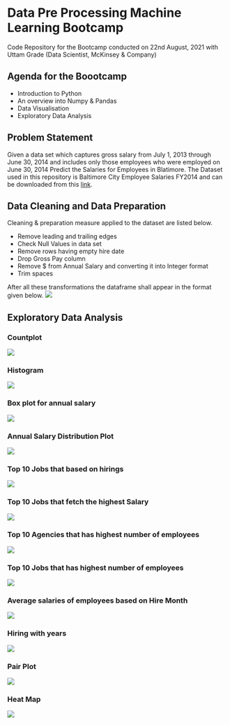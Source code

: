 # Data Pre Processing Machine Learning Bootcamp

Code Repository for the Bootcamp conducted on 22nd August, 2021 with Uttam Grade (Data Scientist, McKinsey & Company)

## Agenda for the Boootcamp
- Introduction to Python
- An overview into Numpy & Pandas
- Data Visualisation
- Exploratory Data Analysis

## Problem Statement
Given a data set which captures gross salary from July 1, 2013 through June 30, 2014 and includes only those employees who were employed on June 30, 2014 Predict the Salaries for Employees in Blatimore.
The Dataset used in this repository is Baltimore City Employee Salaries FY2014 and can be downloaded from this [link](https://docs.google.com/spreadsheets/d/1vS9AgUh6wnbmIujJoBDQQve0M6UTDOBxwmE6aIZHXL4/edit?usp=sharing).

## Data Cleaning and Data Preparation
Cleaning & preparation measure applied to the dataset are listed below.
- Remove leading and trailing edges
- Check Null Values in data set
- Remove rows having empty hire date
- Drop Gross Pay column
- Remove $ from Annual Salary and converting it into Integer format
- Trim spaces

After all these transformations the dataframe shall appear in the format given below.
![](https://i.im.ge/2021/09/18/TP7Lfm.png)

## Exploratory Data Analysis
### Countplot
![](https://i.postimg.cc/3JG7gtrn/index.png)

### Histogram
![](https://i.postimg.cc/QtRN3wxK/index.png)

### Box plot for annual salary
![](https://i.postimg.cc/nV4frC3P/index.png)

### Annual Salary Distribution Plot
![](https://i.postimg.cc/HsYRL3cr/index.png)

### Top 10 Jobs that based on hirings
![](https://i.postimg.cc/3xPt2ZRC/index.png)

### Top 10 Jobs that fetch the highest Salary
![](https://i.postimg.cc/RVhd8YJL/index.png)

### Top 10 Agencies that has highest number of employees
![](https://i.postimg.cc/JnTJ51xV/index.png)

### Top 10 Jobs that has highest number of employees
![](https://i.postimg.cc/htqs21TS/index.png)

### Average salaries of employees based on Hire Month
![](https://i.postimg.cc/9fQGk8Mj/index.png)

### Hiring with years
![](https://i.postimg.cc/8ztvLRbX/index.png)

### Pair Plot
![](https://i.postimg.cc/FzprwZz2/index.png)

### Heat Map
![](https://i.postimg.cc/qvzJZ2T5/index.png)


